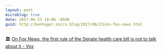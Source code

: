 ```yaml
---
layout: post
microblog: true
date: 2017-06-23 18:00 -0500
guid: http://benhager.micro.blog/2017/06/23/on-fox-news.html
---
```

🏛 [On Fox News, the first rule of the Senate health care bill is not to talk about it - Vox](https://www.vox.com/2017/6/23/15862130/fox-news-trump-voters-dark-senate-health-care-bill-obamacare-repeal)

